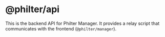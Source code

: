 # @philter/api

This is the backend API for Philter Manager. It provides a relay script that communicates with the frontend (`@philter/manager`).
